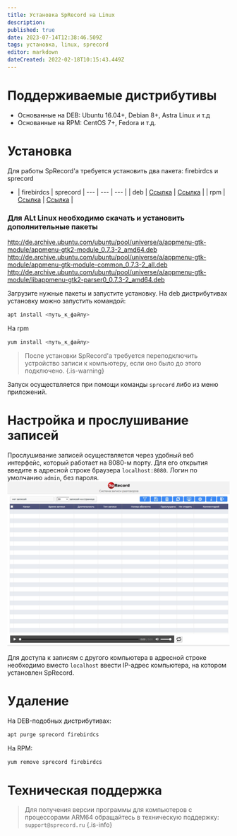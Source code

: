 ```yaml
---
title: Установка SpRecord на Linux
description: 
published: true
date: 2023-07-14T12:38:46.509Z
tags: установка, linux, sprecord
editor: markdown
dateCreated: 2022-02-18T10:15:43.449Z
---
```


# Поддерживаемые дистрибутивы
- Основанные на DEB: Ubuntu 16.04+, Debian 8+, Astra Linux и т.д
- Основанные на RPM: CentOS 7+, Fedora и т.д.

# Установка

Для работы SpRecord'а требуется установить два пакета: firebirdcs и sprecord

- | firebirdcs | sprecord
| --- | --- | --- |
| deb | [Ссылка](https://sprecord.ru/files/downloads/linux/native/firebirdcs_2.5.9.27139_amd64.deb) | [Ссылка](https://sprecord.ru/files/downloads/linux/native/sprecord_1.2.0.151_amd64.deb) |
| rpm | [Ссылка](https://sprecord.ru/files/downloads/linux/native/firebirdcs-2.5.9.27139.x86_64.rpm) | [Ссылка](https://sprecord.ru/files/downloads/linux/native/sprecord-1.2.0.151.x86_64.rpm) |

### Для ALt Linux необходимо скачать и установить дополнительные пакеты

http://de.archive.ubuntu.com/ubuntu/pool/universe/a/appmenu-gtk-module/appmenu-gtk2-module_0.7.3-2_amd64.deb
http://de.archive.ubuntu.com/ubuntu/pool/universe/a/appmenu-gtk-module/appmenu-gtk-module-common_0.7.3-2_all.deb
http://de.archive.ubuntu.com/ubuntu/pool/universe/a/appmenu-gtk-module/libappmenu-gtk2-parser0_0.7.3-2_amd64.deb

Загрузите нужные пакеты и запустите установку. На deb дистрибутивах установку можно запустить командой:
```bash
apt install <путь_к_файлу>
```
На rpm
```bash
yum install <путь_к_файлу>
```
> После установки SpRecord'а требуется переподключить устройство записи к компьютеру, если оно было до этого подключено.
{.is-warning}

Запуск осуществляется при помощи команды `sprecord` либо из меню приложений.

# Настройка и прослушивание записей
Прослушивание записей осуществляется через удобный веб интерфейс, который работает на 8080-м порту. Для его открытия введите в адресной строке браузера `localhost:8080`. Логин по умолчанию `admin`, без пароля.
![sprecord_linux_web.jpg](/sprecord/screenshots/sprecord_linux_web.jpg)

Для доступа к записям с другого компьютера в адресной строке необходимо вместо `localhost` ввести IP-адрес компьютера, на котором установлен SpRecord.

# Удаление
На DEB-подобных дистрибутивах:
```bash
apt purge sprecord firebirdcs
```
На RPM:
```bash
yum remove sprecord firebirdcs
```

# Техническая поддержка

> Для получения версии программы для компьютеров с процессорами ARM64 обращайтесь в техническую поддержку: `support@sprecord.ru`
{.is-info}
